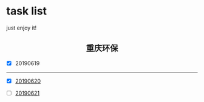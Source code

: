 # task list
just enjoy it!



<h2 style="text-align: center">重庆环保</h2>

- [x] <a>20190619</a>
---
- [x] [20190620]()
- [ ] [20190621]()



